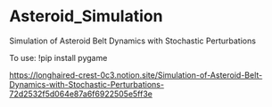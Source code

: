 # Asteroid_Simulation
Simulation of Asteroid Belt Dynamics with Stochastic Perturbations

To use:
!pip install  pygame

https://longhaired-crest-0c3.notion.site/Simulation-of-Asteroid-Belt-Dynamics-with-Stochastic-Perturbations-72d2532f5d064e87a6f6922505e5ff3e
